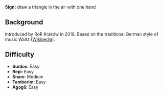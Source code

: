**Sign:** draw a triangle in the air with one hand

## Background

Introduced by RoR Kraków in 2016. Based on the traditional German style of music Waltz
([Wikipedia](https://en.wikipedia.org/wiki/Waltz_(music))).

## Difficulty

* **Surdos**: Easy
* **Repi**: Easy
* **Snare**: Medium
* **Tamborim**: Easy
* **Agogô**: Easy